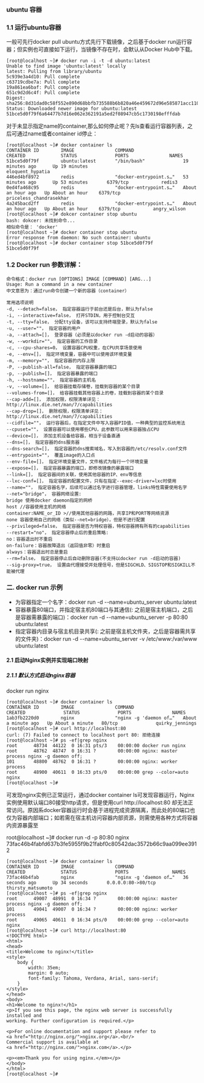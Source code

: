 
### ubuntu 容器
### 1.1 运行ubuntu容器
一般可先行docker pull ubuntu方式先行下载镜像，之后基于docker run运行容器；但实例也可直接如下运行，当镜像不存在时，会默认从Docker Hub中下载。
```
[root@localhost ~]# docker run -i -t -d ubuntu:latest
Unable to find image 'ubuntu:latest' locally
latest: Pulling from library/ubuntu
5c939e3a4d10: Pull complete 
c63719cdbe7a: Pull complete 
19a861ea6baf: Pull complete 
651c9d2d6c4f: Pull complete 
Digest: sha256:8d31dad0c58f552e890d68bbfb735588b6b820a46e459672d96e585871acc110
Status: Downloaded newer image for ubuntu:latest
51bce5d0f79f6a64477b7d16e062e362191a5ed2f08947cb5c1730198efffdab

```
对于未显示指定name的container,那么如何停止呢？先ls查看运行容器列表，之后可通过name或者container id停止：
```language
[root@localhost ~]# docker container ls
CONTAINER ID        IMAGE               COMMAND                  CREATED             STATUS              PORTS               NAMES
51bce5d0f79f        ubuntu:latest       "/bin/bash"              19 minutes ago      Up 19 minutes                           eloquent_hypatia
446ed4bf8972        redis               "docker-entrypoint.s…"   53 minutes ago      Up 53 minutes       6379/tcp            redis3
0ed4fa468c95        redis               "docker-entrypoint.s…"   About an hour ago   Up About an hour    6379/tcp            priceless_chandrasekhar
4a245bacd2ff        redis               "docker-entrypoint.s…"   About an hour ago   Up About an hour    6379/tcp            angry_wilson
[root@localhost ~]# dokcer container stop ubuntu
bash: dokcer: 未找到命令...
相似命令是： 'docker'
[root@localhost ~]# docker container stop ubuntu
Error response from daemon: No such container: ubuntu
[root@localhost ~]# docker container stop 51bce5d0f79f
51bce5d0f79f
```

### 1.2 Docker run 参数详解：
```
命令格式：docker run [OPTIONS] IMAGE [COMMAND] [ARG...]
Usage: Run a command in a new container
中文意思为：通过run命令创建一个新的容器（container）

常用选项说明
-d, --detach=false， 指定容器运行于前台还是后台，默认为false
-i, --interactive=false， 打开STDIN，用于控制台交互
-t, --tty=false， 分配tty设备，该可以支持终端登录，默认为false
-u, --user=""， 指定容器的用户
-a, --attach=[]， 登录容器（必须是以docker run -d启动的容器）
-w, --workdir=""， 指定容器的工作目录
-c, --cpu-shares=0， 设置容器CPU权重，在CPU共享场景使用
-e, --env=[]， 指定环境变量，容器中可以使用该环境变量
-m, --memory=""， 指定容器的内存上限
-P, --publish-all=false， 指定容器暴露的端口
-p, --publish=[]， 指定容器暴露的端口
-h, --hostname=""， 指定容器的主机名
-v, --volume=[]， 给容器挂载存储卷，挂载到容器的某个目录
--volumes-from=[]， 给容器挂载其他容器上的卷，挂载到容器的某个目录
--cap-add=[]， 添加权限，权限清单详见：http://linux.die.net/man/7/capabilities
--cap-drop=[]， 删除权限，权限清单详见：http://linux.die.net/man/7/capabilities
--cidfile=""， 运行容器后，在指定文件中写入容器PID值，一种典型的监控系统用法
--cpuset=""， 设置容器可以使用哪些CPU，此参数可以用来容器独占CPU
--device=[]， 添加主机设备给容器，相当于设备直通
--dns=[]， 指定容器的dns服务器
--dns-search=[]， 指定容器的dns搜索域名，写入到容器的/etc/resolv.conf文件
--entrypoint=""， 覆盖image的入口点
--env-file=[]， 指定环境变量文件，文件格式为每行一个环境变量
--expose=[]， 指定容器暴露的端口，即修改镜像的暴露端口
--link=[]， 指定容器间的关联，使用其他容器的IP、env等信息
--lxc-conf=[]， 指定容器的配置文件，只有在指定--exec-driver=lxc时使用
--name=""， 指定容器名字，后续可以通过名字进行容器管理，links特性需要使用名字
--net="bridge"， 容器网络设置:
bridge 使用docker daemon指定的网桥
host //容器使用主机的网络
container:NAME_or_ID >//使用其他容器的网路，共享IP和PORT等网络资源
none 容器使用自己的网络（类似--net=bridge），但是不进行配置
--privileged=false， 指定容器是否为特权容器，特权容器拥有所有的capabilities
--restart="no"， 指定容器停止后的重启策略:
no：容器退出时不重启
on-failure：容器故障退出（返回值非零）时重启
always：容器退出时总是重启
--rm=false， 指定容器停止后自动删除容器(不支持以docker run -d启动的容器)
--sig-proxy=true， 设置由代理接受并处理信号，但是SIGCHLD、SIGSTOP和SIGKILL不能被代理

```

### 二. docker run 示例
- 为容器指定一个名字：docker run -d --name=ubuntu_server ubuntu:latest
- 容器暴露80端口，并指定宿主机80端口与其通信(: 之前是宿主机端口，之后是容器需暴露的端口)：docker run -d --name=ubuntu_server -p 80:80 ubuntu:latest
- 指定容器内目录与宿主机目录共享(: 之前是宿主机文件夹，之后是容器需共享的文件夹)：docker run -d --name=ubuntu_server -v /etc/www:/var/www ubuntu:latest

#### 2.1 启动Nginx实例并实现端口映射
##### 2.1.1 默认方式启动nginx容器
docker run nginx
```language
[root@localhost ~]# docker container ls
CONTAINER ID        IMAGE               COMMAND                  CREATED              STATUS              PORTS               NAMES
1ab3fb2220d0        nginx               "nginx -g 'daemon of…"   About a minute ago   Up About a minute   80/tcp              quirky_jennings
[root@localhost ~]# curl http://localhost:80
curl: (7) Failed to connect to localhost port 80: 拒绝连接
[root@localhost ~]# ps -ef|grep nginx
root      48734  44122  0 16:31 pts/3    00:00:00 docker run nginx
root      48762  48747  0 16:31 ?        00:00:00 nginx: master process nginx -g daemon off;
101       48800  48762  0 16:31 ?        00:00:00 nginx: worker process
root      48900  40611  0 16:33 pts/0    00:00:00 grep --color=auto nginx
[root@localhost ~]# 

```
可发现nginx实例已正常运行，通过docker container ls可发现容器运行，Nginx实例使用默认端口80接受http请求，但是使用curl http://localhost:80 却无法正常访问。原因系docker容器运行时会基于进程完成资源隔离，而此处的80端口也仅为容器内部端口；如若需在宿主机访问容器内部资源，则需使用各种方式将容器内资源暴露至


root@localhost ~]# docker run -d -p 80:80 nginx
73fac46b4fabfd637b3fe5955f9b21fabf0c80542dac3572b66c9aa099ee3912
```language
[root@localhost ~]# docker container ls
CONTAINER ID        IMAGE               COMMAND                  CREATED             STATUS              PORTS                NAMES
73fac46b4fab        nginx               "nginx -g 'daemon of…"   36 seconds ago      Up 34 seconds       0.0.0.0:80->80/tcp   thirsty_matsumoto
[root@localhost ~]# ps -ef|grep nginx
root      49007  48991  0 16:34 ?        00:00:00 nginx: master process nginx -g daemon off;
101       49041  49007  0 16:34 ?        00:00:00 nginx: worker process
root      49065  40611  0 16:34 pts/0    00:00:00 grep --color=auto nginx
[root@localhost ~]# curl http://localhost:80
<!DOCTYPE html>
<html>
<head>
<title>Welcome to nginx!</title>
<style>
    body {
        width: 35em;
        margin: 0 auto;
        font-family: Tahoma, Verdana, Arial, sans-serif;
    }
</style>
</head>
<body>
<h1>Welcome to nginx!</h1>
<p>If you see this page, the nginx web server is successfully installed and
working. Further configuration is required.</p>

<p>For online documentation and support please refer to
<a href="http://nginx.org/">nginx.org</a>.<br/>
Commercial support is available at
<a href="http://nginx.com/">nginx.com</a>.</p>

<p><em>Thank you for using nginx.</em></p>
</body>
</html>
[root@localhost ~]# 

```
